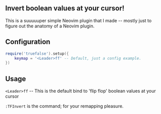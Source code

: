## Invert boolean values at your cursor!
This is a suuuuuper simple Neovim plugin that I made -- mostly just to figure out
the anatomy of a Neovim plugin.

## Configuration

```lua
require('truefalse').setup({
    keymap = '<Leader>ff' -- Default, just a config example.
})
```

## Usage
`<Leader>ff` -- This is the default bind to 'flip flop' boolean values at your 
cursor

`:TFInvert` is the command; for your remapping pleasure.

